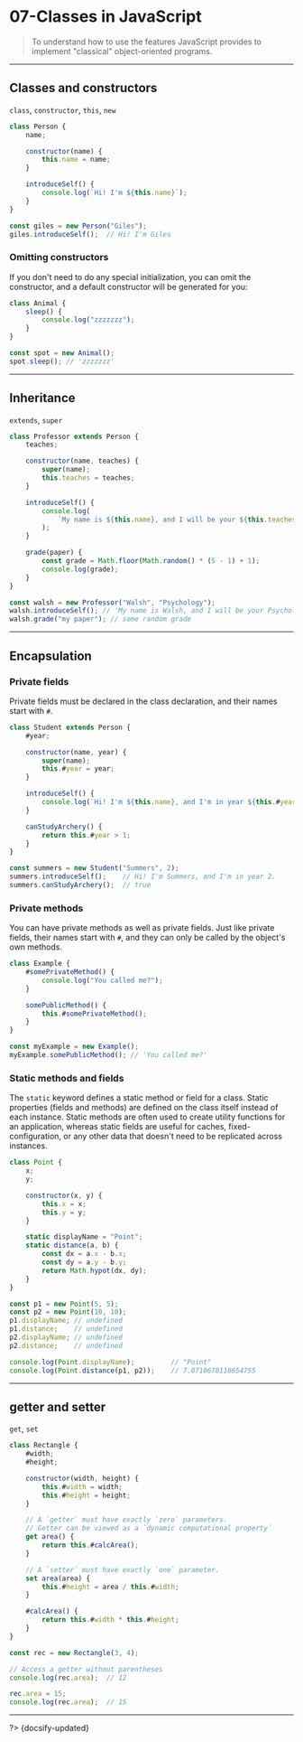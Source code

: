 # 07-Classes in JavaScript

> To understand how to use the features JavaScript provides to implement "classical" object-oriented programs.

---

## Classes and constructors

`class`, `constructor`, `this`, `new`

```js
class Person {
    name;

    constructor(name) {
        this.name = name;
    }

    introduceSelf() {
        console.log(`Hi! I'm ${this.name}`);
    }
}

const giles = new Person("Giles");
giles.introduceSelf();  // Hi! I'm Giles
```

### Omitting constructors

If you don't need to do any special initialization, you can omit the constructor, and a default constructor will be generated for you:

```js
class Animal {
    sleep() {
        console.log("zzzzzzz");
    }
}

const spot = new Animal();
spot.sleep(); // 'zzzzzzz'
```

---

## Inheritance

`extends`, `super`

```js
class Professor extends Person {
    teaches;

    constructor(name, teaches) {
        super(name);
        this.teaches = teaches;
    }

    introduceSelf() {
        console.log(
            `My name is ${this.name}, and I will be your ${this.teaches} professor.`,
        );
    }

    grade(paper) {
        const grade = Math.floor(Math.random() * (5 - 1) + 1);
        console.log(grade);
    }
}

const walsh = new Professor("Walsh", "Psychology");
walsh.introduceSelf(); // 'My name is Walsh, and I will be your Psychology professor'
walsh.grade("my paper"); // some random grade
```

---

## Encapsulation

### Private fields

Private fields must be declared in the class declaration, and their names start with `#`.

```js
class Student extends Person {
    #year;

    constructor(name, year) {
        super(name);
        this.#year = year;
    }

    introduceSelf() {
        console.log(`Hi! I'm ${this.name}, and I'm in year ${this.#year}.`);
    }

    canStudyArchery() {
        return this.#year > 1;
    }
}

const summers = new Student("Summers", 2);
summers.introduceSelf();    // Hi! I'm Summers, and I'm in year 2.
summers.canStudyArchery();  // true
```

### Private methods

You can have private methods as well as private fields. Just like private fields, their names start with `#`, and they can only be called by the object's own methods.

```js
class Example {
    #somePrivateMethod() {
        console.log("You called me?");
    }

    somePublicMethod() {
        this.#somePrivateMethod();
    }
}

const myExample = new Example();
myExample.somePublicMethod(); // 'You called me?'
```

### Static methods and fields

The `static` keyword defines a static method or field for a class. Static properties (fields and methods) are defined on the class itself instead of each instance. Static methods are often used to create utility functions for an application, whereas static fields are useful for caches, fixed-configuration, or any other data that doesn't need to be replicated across instances.

```js
class Point {
    x;
    y;

    constructor(x, y) {
        this.x = x;
        this.y = y;
    }

    static displayName = "Point";
    static distance(a, b) {
        const dx = a.x - b.x;
        const dy = a.y - b.y;
        return Math.hypot(dx, dy);
    }
}

const p1 = new Point(5, 5);
const p2 = new Point(10, 10);
p1.displayName; // undefined
p1.distance;    // undefined
p2.displayName; // undefined
p2.distance;    // undefined

console.log(Point.displayName);         // "Point"
console.log(Point.distance(p1, p2));    // 7.0710678118654755
```

---

## getter and setter

`get`, `set`

```js
class Rectangle {
    #width;
    #height;

    constructor(width, height) {
        this.#width = width;
        this.#height = height;
    }

    // A `getter` must have exactly `zero` parameters.
    // Getter can be viewed as a `dynamic computational property`
    get area() {
        return this.#calcArea();
    }

    // A `setter` must have exactly `one` parameter.
    set area(area) {
        this.#height = area / this.#width;
    }

    #calcArea() {
        return this.#width * this.#height;
    }
}

const rec = new Rectangle(3, 4);

// Access a getter without parentheses
console.log(rec.area);  // 12

rec.area = 15;
console.log(rec.area);  // 15
```



---

?> {docsify-updated}